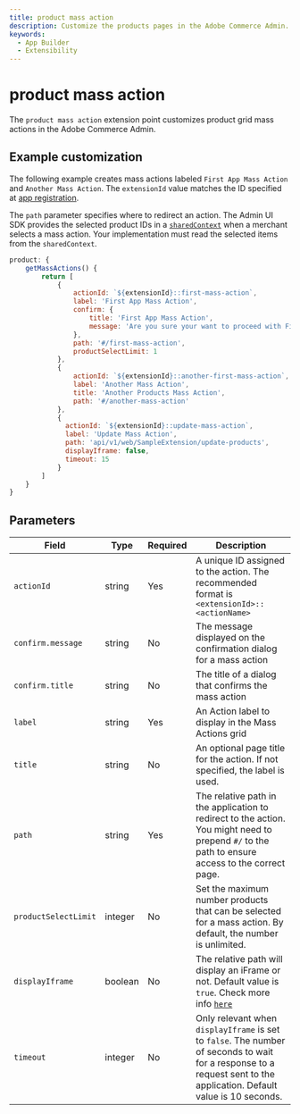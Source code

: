 ```yaml
---
title: product mass action
description: Customize the products pages in the Adobe Commerce Admin.
keywords:
  - App Builder
  - Extensibility
---
```


# product mass action

The `product mass action` extension point customizes product grid mass actions in the Adobe Commerce Admin.

## Example customization​

The following example creates mass actions labeled `First App Mass Action` and `Another Mass Action`. The `extensionId` value matches the ID specified at [app registration](../../app-registration.md).

The `path` parameter specifies where to redirect an action. The Admin UI SDK provides the selected product IDs in a [`sharedContext`](../../index.md#shared-contexts) when a merchant selects a mass action. Your implementation must read the selected items from the `sharedContext`.

```javascript
product: {
    getMassActions() {
        return [
            {
                actionId: `${extensionId}::first-mass-action`,
                label: 'First App Mass Action',
                confirm: {
                    title: 'First App Mass Action',
                    message: 'Are you sure your want to proceed with First App Mass Action on selected products?'
                },
                path: '#/first-mass-action',
                productSelectLimit: 1
            },
            {
                actionId: `${extensionId}::another-first-mass-action`,
                label: 'Another Mass Action',
                title: 'Another Products Mass Action',
                path: '#/another-mass-action'
            },
            {
              actionId: `${extensionId}::update-mass-action`,
              label: 'Update Mass Action',
              path: 'api/v1/web/SampleExtension/update-products',
              displayIframe: false,
              timeout: 15
            }
        ]
    }
}
```

## Parameters

| Field | Type | Required | Description |
| --- | --- | --- | --- |
| `actionId` | string | Yes | A unique ID assigned to the action. The recommended format is `<extensionId>::<actionName>` |
| `confirm.message` | string | No | The message displayed on the confirmation dialog for a mass action |
| `confirm.title` | string | No | The title of a dialog that confirms the mass action |
| `label` | string | Yes | An Action label to display in the Mass Actions grid |
| `title` | string | No | An optional page title for the action. If not specified, the label is used. |
| `path` | string | Yes | The relative path in the application to redirect to the action. You might need to prepend `#/` to the path to ensure access to the correct page. |
| `productSelectLimit` | integer | No | Set the maximum number products that can be selected for a mass action. By default, the number is unlimited. |
| `displayIframe` | boolean | No | The relative path will display an iFrame or not. Default value is `true`. Check more info [`here`](../../index.md#mass-action-without-iframe-display) |
| `timeout` | integer | No | Only relevant when `displayIframe` is set to `false`. The number of seconds to wait for a response to a request sent to the application. Default value is 10 seconds. |
